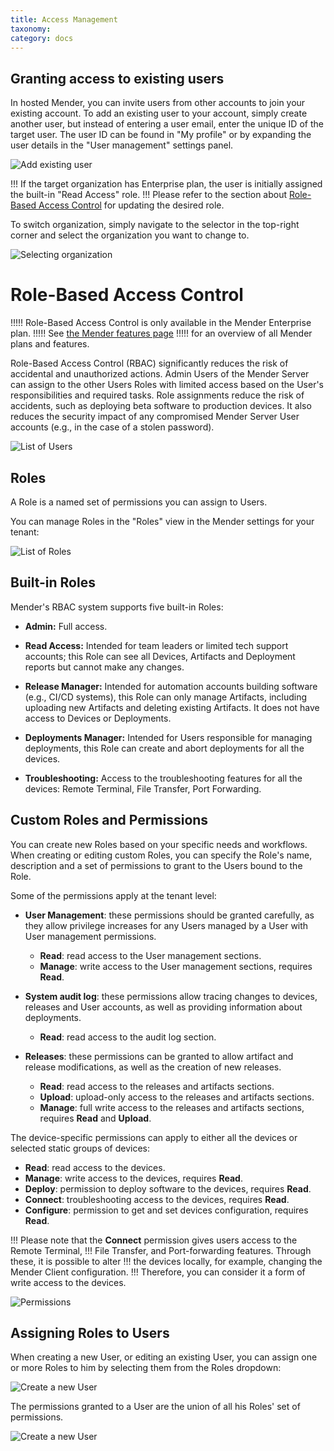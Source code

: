 ```yaml
---
title: Access Management
taxonomy:
category: docs
---
```


## Granting access to existing users

In hosted Mender, you can invite users from other accounts to join your existing account.
To add an existing user to your account, simply create another user, but instead of entering a user email, enter the unique ID of the target user.
The user ID can be found in "My profile" or by expanding the user details in the "User management" settings panel.

![Add existing user](add-existing-user.png)

!!! If the target organization has Enterprise plan, the user is initially assigned the built-in "Read Access" role.
!!! Please refer to the section about [Role-Based Access Control](#role-based-access-control) for updating the desired role.

To switch organization, simply navigate to the selector in the top-right corner and select the organization you want to change to.

![Selecting organization](switching-org.png)

# Role-Based Access Control

!!!!! Role-Based Access Control is only available in the Mender Enterprise plan.
!!!!! See [the Mender features page](https://mender.io/product/features?target=_blank)
!!!!! for an overview of all Mender plans and features.

Role-Based Access Control (RBAC) significantly reduces the risk of accidental
and unauthorized actions. Admin Users of the Mender Server can assign to the
other Users Roles with limited access based on the User's responsibilities
and required tasks. Role assignments reduce the risk of accidents, such as
deploying beta software to production devices. It also reduces the security
impact of any compromised Mender Server User accounts (e.g., in the case of a
stolen password).

![List of Users](users.png)

## Roles

A Role is a named set of permissions you can assign to Users.

You can manage Roles in the "Roles" view in the Mender settings for your tenant:

![List of Roles](roles.png)

## Built-in Roles

Mender's RBAC system supports five built-in Roles:

* **Admin:** Full access.

* **Read Access:** Intended for team leaders or limited tech support accounts;
this Role can see all Devices, Artifacts and Deployment reports but cannot make
any changes.

* **Release Manager:** Intended for automation accounts building software (e.g.,
CI/CD systems), this Role can only manage Artifacts, including uploading new Artifacts
and deleting existing Artifacts. It does not have access to Devices or Deployments.

* **Deployments Manager:** Intended for Users responsible for managing deployments,
this Role can create and abort deployments for all the devices.

* **Troubleshooting:** Access to the troubleshooting features for all the devices:
Remote Terminal, File Transfer, Port Forwarding.

## Custom Roles and Permissions

You can create new Roles based on your specific needs and workflows. When creating or
editing custom Roles, you can specify the Role's name, description and a set of
permissions to grant to the Users bound to the Role.

Some of the permissions apply at the tenant level:

* **User Management**: these permissions should be granted carefully, as they
allow privilege increases for any Users managed by a User with User management
permissions.
  * **Read**: read access to the User management sections.
  * **Manage**: write access to the User management sections, requires **Read**.

* **System audit log**: these permissions allow tracing changes to devices,
releases and User accounts, as well as providing information about deployments.
  * **Read**: read access to the audit log section.

* **Releases**: these permissions can be granted to allow artifact and release
modifications, as well as the creation of new releases.
  * **Read**: read access to the releases and artifacts sections.
  * **Upload**: upload-only access to the releases and artifacts sections.
  * **Manage**: full write access to the releases and artifacts sections, requires **Read** and **Upload**.

The device-specific permissions can apply to either all the devices or selected
static groups of devices:

* **Read**: read access to the devices.
* **Manage**: write access to the devices, requires **Read**.
* **Deploy**: permission to deploy software to the devices, requires **Read**.
* **Connect**: troubleshooting access to the devices, requires **Read**.
* **Configure**: permission to get and set devices configuration, requires **Read**.

!!! Please note that the **Connect** permission gives users access to the Remote Terminal,
!!! File Transfer, and Port-forwarding features. Through these, it is possible to alter
!!! the devices locally, for example, changing the Mender Client configuration.
!!! Therefore, you can consider it a form of write access to the devices.

![Permissions](permissions.png)

## Assigning Roles to Users

When creating a new User, or editing an existing User, you can assign one or more
Roles to him by selecting them from the Roles dropdown:

![Create a new User](users-new.png)

The permissions granted to a User are the union of all his Roles' set of permissions.

![Create a new User](users-edit.png)
